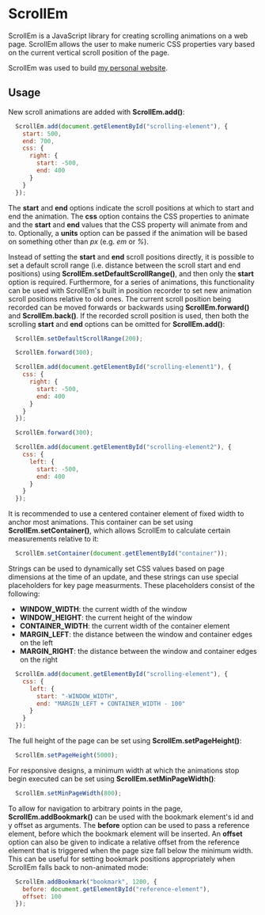 ScrollEm
========

ScrollEm is a JavaScript library for creating scrolling animations on a web page. ScrollEm allows the user to make numeric CSS properties vary based on the current vertical scroll position of the page.

ScrollEm was used to build [my personal website](http://tareksherif.ca/).

Usage
------

New scroll animations are added with **ScrollEm.add()**:

```JavaScript
  ScrollEm.add(document.getElementById("scrolling-element"), {
    start: 500,
    end: 700,
    css: {
      right: {
        start: -500,
        end: 400
      }
    }
  });
```

The **start** and **end** options indicate the scroll positions at which to start and end the animation. The **css** option contains the CSS properties to animate and the **start** and **end** values that the CSS property will animate from and to. Optionally, a **units** option can be passed if the animation will be based on something other than *px* (e.g. *em* or *%*).

Instead of setting the **start** and **end** scroll positions directly, it is possible to set a default scroll range (i.e. distance between the scroll start and end positions) using **ScrollEm.setDefaultScrollRange()**, and then only the **start** option is required. Furthermore, for a series of animations, this functionality can be used with ScrollEm's built in position recorder to set new animation scroll positions relative to old ones. The current scroll position being recorded can be moved forwards or backwards using **ScrollEm.forward()** and **ScrollEm.back()**. If the recorded scroll position is used, then both the scrolling **start** and **end** options can be omitted for **ScrollEm.add()**:

```JavaScript
  ScrollEm.setDefaultScrollRange(200);

  ScrollEm.forward(300);

  ScrollEm.add(document.getElementById("scrolling-element1"), {
    css: {
      right: {
        start: -500,
        end: 400
      }
    }
  });

  ScrollEm.forward(300);

  ScrollEm.add(document.getElementById("scrolling-element2"), {
    css: {
      left: {
        start: -500,
        end: 400
      }
    }
  });
```

It is recommended to use a centered container element of fixed width to anchor most animations. This container can be set using **ScrollEm.setContainer()**, which allows ScrollEm to calculate certain measurements relative to it:

```JavaScript
  ScrollEm.setContainer(document.getElementById("container"));
```

Strings can be used to dynamically set CSS values based on page dimensions at the time of an update, and these strings can use special placeholders for key page measurments. These placeholders consist of the following:

* **WINDOW_WIDTH**: the current width of the window
* **WINDOW_HEIGHT**: the current height of the window
* **CONTAINER_WIDTH**: the current width of the container element
* **MARGIN_LEFT**: the distance between the window and container edges on the left
* **MARGIN_RIGHT**: the distance between the window and container edges on the right

```JavaScript
  ScrollEm.add(document.getElementById("scrolling-element"), {
    css: {
      left: {
        start: "-WINDOW_WIDTH",
        end: "MARGIN_LEFT + CONTAINER_WIDTH - 100"
      }
    }
  });
```

The full height of the page can be set using **ScrollEm.setPageHeight()**:

```JavaScript
  ScrollEm.setPageHeight(5000);
```

For responsive designs, a minimum width at which the animations stop begin executed can be set using **ScrollEm.setMinPageWidth()**:

```JavaScript
  ScrollEm.setMinPageWidth(800);
```

To allow for navigation to arbitrary points in the page, **ScrollEm.addBookmark()** can be used with the bookmark element's id and y offset as arguments. The **before** option can be used to pass a reference element, before which the bookmark element will be inserted. An **offset** option can also be given to indicate a relative offset from the reference element that is triggered when the page size fall below the minimum width. This can be useful for setting bookmark positions appropriately when ScrollEm falls back to non-animated mode:

```JavaScript
  ScrollEm.addBookmark("bookmark", 1200, {
    before: document.getElementById("reference-element"),
    offset: 100
  });
```


